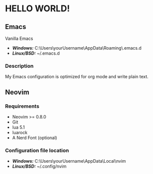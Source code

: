 # HELLO WORLD!

## Emacs 
Vanilla Emacs 
- ***Windows:*** C:\Users\yourUsername\AppData\Roaming\\.emacs.d 
- ***Linux/BSD:*** ~/.emacs.d
### Description
My Emacs configuration is optimized for org mode and write plain text. 

## Neovim 
### Requirements
- Neovim >= 0.8.0
- Git
- lua 5.1
- luarock
- A Nerd Font (optional)
### Configuration file location 
- ***Windows:*** C:\Users\yourUsername\AppData\Local\nvim
- ***Linux/BSD:*** ~/.config/nvim
